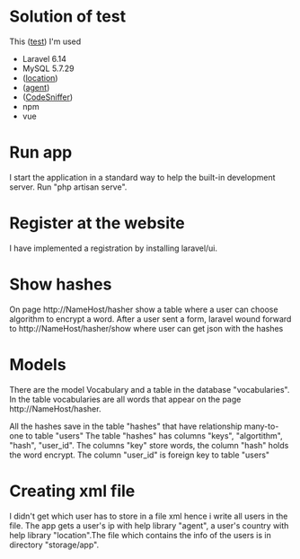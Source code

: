 # Solution of test
This  ([test](https://docs.google.com/document/d/1BbA0Sk9bc0FwcqKKQsRSiK-HfCu6TauXI2oCRMO7u_w/edit#heading=h.4akohdj391i9))
I'm used 
 - Laravel 6.14
 - MySQL 5.7.29
 - ([location](https://github.com/stevebauman/location))
 - ([agent](https://github.com/jenssegers/agent)) 
 - ([CodeSniffer](https://github.com/squizlabs/PHP_CodeSniffer)) 
 - npm
 - vue

# Run app

I start the application in a standard way to help the built-in development server.
Run "php artisan serve".

# Register at the website

 I have implemented a registration by installing laravel/ui.

# Show hashes
On page http://NameHost/hasher show a table where a user  can choose algorithm to encrypt a word.
After a user sent  a form, laravel wound forward to http://NameHost/hasher/show where user can get json with the hashes

# Models 
There are the model Vocabulary and a table in the database "vocabularies". In the table vocabularies are all words that appear on the page  http://NameHost/hasher.

All the hashes save in the table  "hashes" that have relationship many-to-one to table "users"
The table "hashes" has columns "keys", "algortithm", "hash", "user_id". The columns "key" store words, the column "hash"  holds the word encrypt. The column "user_id" is foreign key to table "users"
# Creating xml file
I didn't get which user has to store in a file xml hence i write all users in the file.
The app gets a user's ip with help library "agent", a user's country with help library "location".The file which contains the info of the users is in directory "storage/app".
